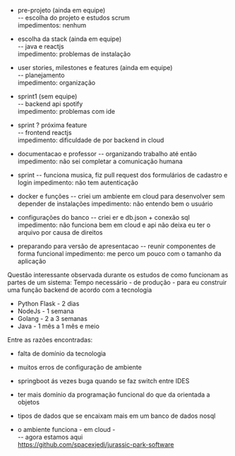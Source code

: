 - pre-projeto (ainda em equipe)  
-- escolha do projeto e estudos scrum  
impedimentos: nenhum  

- escolha da stack (ainda em equipe)  
-- java e reactjs  
impedimento: problemas de instalação  

- user stories, milestones e features (ainda em equipe)  
-- planejamento  
impedimento: organização   

- sprint1 (sem equipe)  
-- backend api spotify  
impedimento: problemas com ide  

- sprint ? próxima feature  
-- frontend reactjs  
impedimento: dificuldade de por backend in cloud  

- documentacao e professor
-- organizando trabalho até então  
impedimento: não sei completar a comunicação humana  

- sprint 
-- funciona musica, fiz pull request dos formulários de cadastro e login
impedimento: não tem autenticação  

- docker e funções
-- criei um ambiente em cloud para desenvolver sem depender de instalações
impedimento: não entendo bem o usuário  


- configurações do banco
-- criei er e db.json + conexão sql
impedimento: não funciona bem em cloud e api não deixa eu ter o arquivo por causa de direitos  

- preparando para versão de apresentacao
-- reunir componentes de forma funcional
impedimento: me perco um pouco com o tamanho da aplicação


Questão interessante observada durante os estudos de como funcionam as partes de um sistema:
Tempo necessário - de produção - para eu construir uma função backend de acordo com a tecnologia
- Python Flask - 2 dias
- NodeJs - 1 semana
- Golang  - 2 a 3 semanas
- Java - 1 mês a 1 mês e meio 

Entre as razões encontradas:
- falta de domínio da tecnologia  
- muitos erros de configuração de ambiente  
- springboot ás vezes buga quando se faz switch entre IDES  
- ter mais domínio da programação funcional do que da orientada a objetos  
- tipos de dados que se encaixam mais em um banco de dados nosql  


- o ambiente funciona - em cloud -  
-- agora estamos aqui   
https://github.com/spacexjedi/jurassic-park-software




